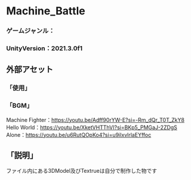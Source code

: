 # Machine_Battle
### ゲームジャンル：  
### UnityVersion：2021.3.0f1  
## 外部アセット  
### 「使用」  
### 「BGM」  
Machine Fighter：https://youtu.be/Adff90rYW-E?si=-Rm_dQr_T0T_ZkY8  
Hello World：https://youtu.be/XketVHTThVI?si=BKp5_PMGaJ-2ZDgS  
Alone：https://youtu.be/u6RutQOpKo4?si=u9iIxvlrlaEYffoc  
## 「説明」

ファイル内にある3DModel及びTextrueは自分で制作した物です

